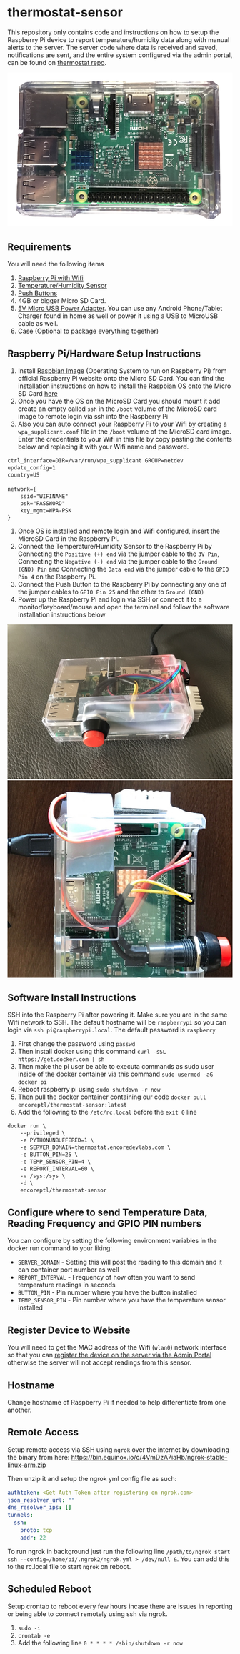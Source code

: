 # thermostat-sensor

This repository only contains code and instructions on how to setup the Raspberry Pi device to report temperature/humidity data along with manual alerts to the server. The server code where data is received and saved, notifications are sent, and the entire system configured via the admin portal, can be found on [thermostat repo](https://github.com/ankurp/thermostat).

![Raspberry Pi 3](https://raw.githubusercontent.com/ankurp/thermostat-sensor/master/assets/splash.png)

## Requirements

You will need the following items
1. [Raspberry Pi with Wifi](http://www.microcenter.com/product/475267/Zero_Wireless_Development_Board)
2. [Temperature/Humidity Sensor](https://www.amazon.com/gp/product/B018JO5BRK)
3. [Push Buttons](https://www.amazon.com/gp/product/B0170B75EU)
4. 4GB or bigger Micro SD Card.
5. [5V Micro USB Power Adapter](https://www.amazon.com/dp/B00MARDJZ4). You can use any Android Phone/Tablet Charger found in home as well or power it using a USB to MicroUSB cable as well.
6. Case (Optional to package everything together)

## Raspberry Pi/Hardware Setup Instructions

1. Install [Raspbian Image](https://www.raspberrypi.org/downloads/raspbian/) (Operating System to run on Raspberry Pi) from official Raspberry Pi website onto the Micro SD Card. You can find the installation instructions on how to install the Raspbian OS onto the Micro SD Card [here](https://www.raspberrypi.org/documentation/installation/installing-images/README.md)
1. Once you have the OS on the MicroSD Card you should mount it add create an empty called `ssh` in the `/boot` volume of the MicroSD card image to remote login via ssh into the Raspberry Pi
1. Also you can auto connect your Raspberry Pi to your Wifi by creating a `wpa_supplicant.conf` file in the `/boot` volume of the MicroSD card image. Enter the credentials to your Wifi in this file by copy pasting the contents below and replacing it with your Wifi name and password.
```
ctrl_interface=DIR=/var/run/wpa_supplicant GROUP=netdev
update_config=1
country=US

network={
	ssid="WIFINAME"
	psk="PASSWORD"
	key_mgmt=WPA-PSK
}
```
1. Once OS is installed and remote login and Wifi configured, insert the MicroSD Card in the Raspberry Pi.
1. Connect the Temperature/Humidity Sensor to the Raspberry Pi by Connecting the `Positive (+) end` via the jumper cable to the `3V Pin`, Connecting the `Negative (-) end` via the jumper cable to the `Ground (GND) Pin` and Connecting the `Data end` via the jumper cable to the `GPIO Pin 4` on the Raspberry Pi.
1. Connect the Push Button to the Raspberry Pi by connecting any one of the jumper cables to `GPIO Pin 25` and the other to `Ground (GND)`
1. Power up the Raspberry Pi and login via SSH or connect it to a monitor/keyboard/mouse and open the terminal and follow the software installation instructions below

![Raspberry Pi 3 with Temperature Sensor and Button](https://raw.githubusercontent.com/ankurp/thermostat-sensor/master/assets/screenshot.jpeg)
![Showing Pin Connection](https://raw.githubusercontent.com/ankurp/thermostat-sensor/master/assets/pin.jpg)

## Software Install Instructions

SSH into the Raspberry Pi after powering it. Make sure you are in the same Wifi network to SSH. The default hostname will be `raspberrypi` so you can login via `ssh pi@raspberrypi.local`. The default password is `raspberry`

1. First change the password using `passwd`
1. Then install docker using this command `curl -sSL https://get.docker.com | sh`
1. Then make the pi user be able to executa commands as sudo user inside of the docker container via this command `sudo usermod -aG docker pi`
1. Reboot raspberry pi using `sudo shutdown -r now`
1. Then pull the docker container containing our code `docker pull encoreptl/thermostat-sensor:latest`
1. Add the following to the `/etc/rc.local` before the `exit 0` line
```
docker run \
	--privileged \
	-e PYTHONUNBUFFERED=1 \
	-e SERVER_DOMAIN=thermostat.encoredevlabs.com \
	-e BUTTON_PIN=25 \
	-e TEMP_SENSOR_PIN=4 \
	-e REPORT_INTERVAL=60 \
	-v /sys:/sys \
	-d \
	encoreptl/thermostat-sensor
```

## Configure where to send Temperature Data, Reading Frequency and GPIO PIN numbers

You can configure by setting the following environment variables in the docker run command to your liking:

* `SERVER_DOMAIN` - Setting this will post the reading to this domain and it can container port number as well
* `REPORT_INTERVAL` - Frequency of how often you want to send temperature readings in seconds
* `BUTTON_PIN` - Pin number where you have the button installed
* `TEMP_SENSOR_PIN` - Pin number where you have the temperature sensor installed

## Register Device to Website

You will need to get the MAC address of the Wifi (`wlan0`) network interface so that you can [register the device on the server via the Admin Portal](https://github.com/ankurp/thermostat/blob/master/README.md#addingregistering-device-on-the-website) otherwise the server will not accept readings from this sensor.

## Hostname
Change hostname of Raspberry Pi if needed to help differentiate from one another.

## Remote Access

Setup remote access via SSH using `ngrok` over the internet by downloading the binary from here: https://bin.equinox.io/c/4VmDzA7iaHb/ngrok-stable-linux-arm.zip

Then unzip it and setup the ngrok yml config file as such:
```yaml
authtoken: <Get Auth Token after registering on ngrok.com>
json_resolver_url: ""
dns_resolver_ips: []
tunnels:
  ssh:
    proto: tcp
    addr: 22
```

To run ngrok in background just run the following line `/path/to/ngrok start ssh --config=/home/pi/.ngrok2/ngrok.yml > /dev/null &`. You can add this to the rc.local file to start `ngrok` on reboot.

## Scheduled Reboot
Setup crontab to reboot every few hours incase there are issues in reporting or being able to connect remotely using ssh via ngrok.

1. `sudo -i`
2. `crontab -e`
3. Add the following line `0 * * * * /sbin/shutdown -r now`
